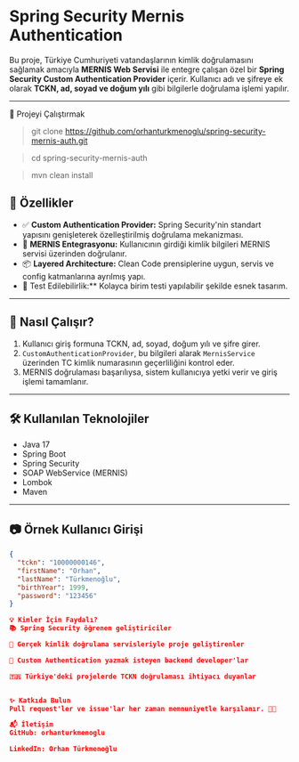 # Spring Security Mernis Authentication

Bu proje, Türkiye Cumhuriyeti vatandaşlarının kimlik doğrulamasını sağlamak amacıyla **MERNIS Web Servisi** ile entegre çalışan özel bir **Spring Security Custom Authentication Provider** içerir. Kullanıcı adı ve şifreye ek olarak **TCKN, ad, soyad ve doğum yılı** gibi bilgilerle doğrulama işlemi yapılır.

---


📁 Projeyi Çalıştırmak
> git clone https://github.com/orhanturkmenoglu/spring-security-mernis-auth.git

> cd spring-security-mernis-auth

> mvn clean install


## 🚀 Özellikler

- ✅ **Custom Authentication Provider:** Spring Security'nin standart yapısını genişleterek özelleştirilmiş doğrulama mekanizması.
- 🔐 **MERNIS Entegrasyonu:** Kullanıcının girdiği kimlik bilgileri MERNIS servisi üzerinden doğrulanır.
- 📦 **Layered Architecture:** Clean Code prensiplerine uygun, servis ve config katmanlarına ayrılmış yapı.
- 🧪 Test Edilebilirlik:** Kolayca birim testi yapılabilir şekilde esnek tasarım.

---

## 🧠 Nasıl Çalışır?

1. Kullanıcı giriş formuna TCKN, ad, soyad, doğum yılı ve şifre girer.
2. `CustomAuthenticationProvider`, bu bilgileri alarak `MernisService` üzerinden TC kimlik numarasının geçerliliğini kontrol eder.
3. MERNIS doğrulaması başarılıysa, sistem kullanıcıya yetki verir ve giriş işlemi tamamlanır.

---

## 🛠️ Kullanılan Teknolojiler

- Java 17
- Spring Boot
- Spring Security
- SOAP WebService (MERNIS)
- Lombok
- Maven

---

## 📷 Örnek Kullanıcı Girişi

```json
{
  "tckn": "10000000146",
  "firstName": "Orhan",
  "lastName": "Türkmenoğlu",
  "birthYear": 1999,
  "password": "123456"
}

💡 Kimler İçin Faydalı?
📚 Spring Security öğrenen geliştiriciler

🧾 Gerçek kimlik doğrulama servisleriyle proje geliştirenler

🧪 Custom Authentication yazmak isteyen backend developer'lar

🇹🇷 Türkiye'deki projelerde TCKN doğrulaması ihtiyacı duyanlar


✨ Katkıda Bulun
Pull request'ler ve issue'lar her zaman memnuniyetle karşılanır. 👨‍💻

📬 İletişim
GitHub: orhanturkmenoglu

LinkedIn: Orhan Türkmenoğlu



